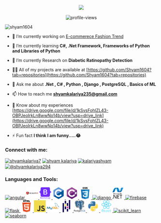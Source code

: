 <div align="center">
  <img src="https://readme-typing-svg.herokuapp.com/?lines=Welcome+to+my+GitHub!;I'm+Shyam+Kalariya;AI+%26+ML+Enthusiast;passionate+Backend+developer+from+India&font=Fira%20Code&center=true&width=380&height=50">
</div>

<p align="center">
  <img src="https://komarev.com/ghpvc/?username=Shyam1604&label=Profile%20views&color=0e75b6&style=flat" alt="profile-views" />
</p>
<!-- <h1 align="center">Hi 👋, I'm Shyam Kalariya</h1>
<h3 align="center">A passionate Backend developer from India</h3> -->

<p align="left"> <img src="https://komarev.com/ghpvc/?username=shyam1604&label=Profile%20views&color=0e75b6&style=flat" alt="shyam1604" /> </p>

- 🔭 I’m currently working on [E-commerece Fashion Trend](https://github.com/Shyam1604/coza_ai)

- 🌱 I’m currently learning **C#, .Net Framework, Frameworks of Python and Libraries of Python**

- 🔭 I’m currently Research on **Diabetic Ratinopathy Detection**

- 👨‍💻 All of my projects are available at [https://github.com/Shyam1604?tab=repositories](https://github.com/Shyam1604?tab=repositories)

- 💬 Ask me about **.Net , C# , Python , Django , PostgreSQL , Basics of ML**

- 📫 How to reach me **shyamkalariya235@gmail.com**

- 📄 Know about my experiences [https://drive.google.com/file/d/1kSvsFohlZL43-OBPJeoIrkLn8wwNo14b/view?usp=drive_link](https://drive.google.com/file/d/1kSvsFohlZL43-OBPJeoIrkLn8wwNo14b/view?usp=drive_link)

- ⚡ Fun fact **I think I am funny.....😂**

<h3 align="left">Connect with me:</h3>
<p align="left">
<a href="https://twitter.com/shyamkalariya7" target="blank"><img align="center" src="https://raw.githubusercontent.com/rahuldkjain/github-profile-readme-generator/master/src/images/icons/Social/twitter.svg" alt="shyamkalariya7" height="30" width="40" /></a>
<a href="https://linkedin.com/in/shyam kalariya" target="blank"><img align="center" src="https://raw.githubusercontent.com/rahuldkjain/github-profile-readme-generator/master/src/images/icons/Social/linked-in-alt.svg" alt="shyam kalariya" height="30" width="40" /></a>
<a href="https://kaggle.com/kalariyashyam" target="blank"><img align="center" src="https://raw.githubusercontent.com/rahuldkjain/github-profile-readme-generator/master/src/images/icons/Social/kaggle.svg" alt="kalariyashyam" height="30" width="40" /></a>
<a href="https://www.hackerrank.com/@shyamkalariya294" target="blank"><img align="center" src="https://raw.githubusercontent.com/rahuldkjain/github-profile-readme-generator/master/src/images/icons/Social/hackerrank.svg" alt="@shyamkalariya294" height="30" width="40" /></a>
</p>

<h3 align="left">Languages and Tools:</h3>
<p align="left"> <a href="https://angular.io" target="_blank" rel="noreferrer"> <img src="https://angular.io/assets/images/logos/angular/angular.svg" alt="angular" width="40" height="40"/> </a> <a href="https://angular.io" target="_blank" rel="noreferrer"> <img src="https://raw.githubusercontent.com/devicons/devicon/master/icons/angularjs/angularjs-original-wordmark.svg" alt="angularjs" width="40" height="40"/> </a> <a href="https://getbootstrap.com" target="_blank" rel="noreferrer"> <img src="https://raw.githubusercontent.com/devicons/devicon/master/icons/bootstrap/bootstrap-plain-wordmark.svg" alt="bootstrap" width="40" height="40"/> </a> <a href="https://www.cprogramming.com/" target="_blank" rel="noreferrer"> <img src="https://raw.githubusercontent.com/devicons/devicon/master/icons/c/c-original.svg" alt="c" width="40" height="40"/> </a> <a href="https://www.w3schools.com/cs/" target="_blank" rel="noreferrer"> <img src="https://raw.githubusercontent.com/devicons/devicon/master/icons/csharp/csharp-original.svg" alt="csharp" width="40" height="40"/> </a> <a href="https://www.w3schools.com/css/" target="_blank" rel="noreferrer"> <img src="https://raw.githubusercontent.com/devicons/devicon/master/icons/css3/css3-original-wordmark.svg" alt="css3" width="40" height="40"/> </a> <a href="https://www.djangoproject.com/" target="_blank" rel="noreferrer"> <img src="https://cdn.worldvectorlogo.com/logos/django.svg" alt="django" width="40" height="40"/> </a> <a href="https://dotnet.microsoft.com/" target="_blank" rel="noreferrer"> <img src="https://raw.githubusercontent.com/devicons/devicon/master/icons/dot-net/dot-net-original-wordmark.svg" alt="dotnet" width="40" height="40"/> </a> <a href="https://firebase.google.com/" target="_blank" rel="noreferrer"> <img src="https://www.vectorlogo.zone/logos/firebase/firebase-icon.svg" alt="firebase" width="40" height="40"/> </a> <a href="https://flask.palletsprojects.com/" target="_blank" rel="noreferrer"> <img src="https://www.vectorlogo.zone/logos/pocoo_flask/pocoo_flask-icon.svg" alt="flask" width="40" height="40"/> </a> <a href="https://www.w3.org/html/" target="_blank" rel="noreferrer"> <img src="https://raw.githubusercontent.com/devicons/devicon/master/icons/html5/html5-original-wordmark.svg" alt="html5" width="40" height="40"/> </a> <a href="https://developer.mozilla.org/en-US/docs/Web/JavaScript" target="_blank" rel="noreferrer"> <img src="https://raw.githubusercontent.com/devicons/devicon/master/icons/javascript/javascript-original.svg" alt="javascript" width="40" height="40"/> </a> <a href="https://www.mysql.com/" target="_blank" rel="noreferrer"> <img src="https://raw.githubusercontent.com/devicons/devicon/master/icons/mysql/mysql-original-wordmark.svg" alt="mysql" width="40" height="40"/> </a> <a href="https://pandas.pydata.org/" target="_blank" rel="noreferrer"> <img src="https://raw.githubusercontent.com/devicons/devicon/2ae2a900d2f041da66e950e4d48052658d850630/icons/pandas/pandas-original.svg" alt="pandas" width="40" height="40"/> </a> <a href="https://www.postgresql.org" target="_blank" rel="noreferrer"> <img src="https://raw.githubusercontent.com/devicons/devicon/master/icons/postgresql/postgresql-original-wordmark.svg" alt="postgresql" width="40" height="40"/> </a> <a href="https://www.python.org" target="_blank" rel="noreferrer"> <img src="https://raw.githubusercontent.com/devicons/devicon/master/icons/python/python-original.svg" alt="python" width="40" height="40"/> </a> <a href="https://reactjs.org/" target="_blank" rel="noreferrer"> <img src="https://raw.githubusercontent.com/devicons/devicon/master/icons/react/react-original-wordmark.svg" alt="react" width="40" height="40"/> </a> <a href="https://scikit-learn.org/" target="_blank" rel="noreferrer"> <img src="https://upload.wikimedia.org/wikipedia/commons/0/05/Scikit_learn_logo_small.svg" alt="scikit_learn" width="40" height="40"/> </a> <a href="https://seaborn.pydata.org/" target="_blank" rel="noreferrer"> <img src="https://seaborn.pydata.org/_images/logo-mark-lightbg.svg" alt="seaborn" width="40" height="40"/> </a> </p>
